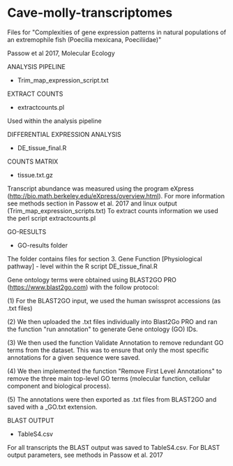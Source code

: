 # Cave-molly-transcriptomes
Files for "Complexities of gene expression patterns in natural populations of an extremophile fish (Poecilia mexicana, Poeciliidae)"

Passow et al 2017, Molecular Ecology

ANALYSIS PIPELINE
 - Trim_map_expression_script.txt

EXTRACT COUNTS
 - extractcounts.pl

Used within the analysis pipeline

DIFFERENTIAL EXPRESSION ANALYSIS
 - DE_tissue_final.R

COUNTS MATRIX
 - tissue.txt.gz 

Transcript abundance was measured using the program eXpress (http://bio.math.berkeley.edu/eXpress/overview.html). 
For more information see methods section in Passow et al. 2017 and linux output (Trim_map_expression_scripts.txt)
To extract counts information we used the perl script extractcounts.pl


GO-RESULTS
 - GO-results folder

The folder contains files for section 3. Gene Function [Physiological pathway] - level within the R script DE_tissue_final.R
 
Gene ontology terms were obtained using BLAST2GO PRO (https://www.blast2go.com) with the follow protocol: 

(1) For the BLAST2GO input, we used the human swissprot accessions (as .txt files)

(2) We then uploaded the .txt files individually into Blast2Go PRO and ran the function "run annotation" to generate Gene ontology (GO) IDs.

(3) We then used the function Validate Annotation to remove redundant GO terms from the dataset. This was to ensure that only the most specific annotations for a given sequence were saved. 

(4) We then implemented the function "Remove First Level Annotations" to remove the three main top-level GO terms (molecular function, cellular component and biological process). 

(5) The annotations were then exported as .txt files from BLAST2GO and saved with a _GO.txt extension. 

BLAST OUTPUT
 - TableS4.csv

For all transcripts the BLAST output was saved to TableS4.csv. For BLAST output parameters, see methods in Passow et al. 2017 
